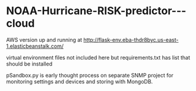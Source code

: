 # NOAA-Hurricane-RISK-predictor---cloud

AWS version up and running at http://flask-env.eba-thdr8byc.us-east-1.elasticbeanstalk.com/

virtual environment files not included here but requirements.txt has list that should be installed

pSandbox.py is early thought process on separate SNMP project for monitoring settings and devices and storing with MongoDB.